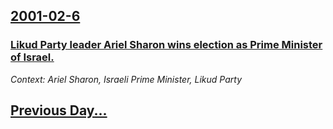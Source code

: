 ## [2001-02-6](/news/2001/02/6/index.md)

### [ Likud Party leader Ariel Sharon wins election as Prime Minister of Israel.](/news/2001/02/6/likud-party-leader-ariel-sharon-wins-election-as-prime-minister-of-israel.md)
_Context: Ariel Sharon, Israeli Prime Minister, Likud Party_

## [Previous Day...](/news/2001/02/5/index.md)

